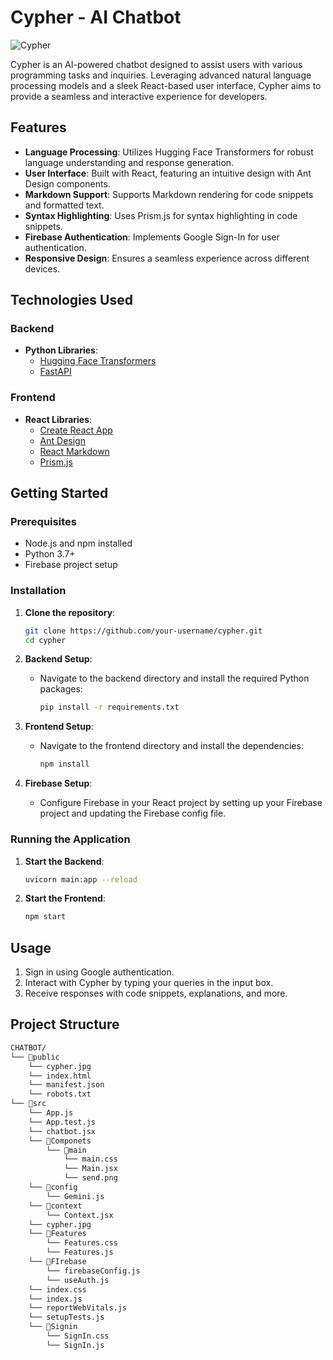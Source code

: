 # Cypher - AI Chatbot

![Cypher](https://img.shields.io/badge/Cypher-AI%20Chatbot-brightgreen)

Cypher is an AI-powered chatbot designed to assist users with various programming tasks and inquiries. Leveraging advanced natural language processing models and a sleek React-based user interface, Cypher aims to provide a seamless and interactive experience for developers.

## Features

- **Language Processing**: Utilizes Hugging Face Transformers for robust language understanding and response generation.
- **User Interface**: Built with React, featuring an intuitive design with Ant Design components.
- **Markdown Support**: Supports Markdown rendering for code snippets and formatted text.
- **Syntax Highlighting**: Uses Prism.js for syntax highlighting in code snippets.
- **Firebase Authentication**: Implements Google Sign-In for user authentication.
- **Responsive Design**: Ensures a seamless experience across different devices.

## Technologies Used

### Backend

- **Python Libraries**:
  - [Hugging Face Transformers](https://huggingface.co/transformers/)
  - [FastAPI](https://fastapi.tiangolo.com/)

### Frontend

- **React Libraries**:
  - [Create React App](https://create-react-app.dev/)
  - [Ant Design](https://ant.design/)
  - [React Markdown](https://github.com/remarkjs/react-markdown)
  - [Prism.js](https://prismjs.com/)

## Getting Started

### Prerequisites

- Node.js and npm installed
- Python 3.7+
- Firebase project setup

### Installation

1. **Clone the repository**:
    ```bash
    git clone https://github.com/your-username/cypher.git
    cd cypher
    ```

2. **Backend Setup**:
    - Navigate to the backend directory and install the required Python packages:
        ```bash
        pip install -r requirements.txt
        ```

3. **Frontend Setup**:
    - Navigate to the frontend directory and install the dependencies:
        ```bash
        npm install
        ```

4. **Firebase Setup**:
    - Configure Firebase in your React project by setting up your Firebase project and updating the Firebase config file.

### Running the Application

1. **Start the Backend**:
    ```bash
    uvicorn main:app --reload
    ```

2. **Start the Frontend**:
    ```bash
    npm start
    ```

## Usage

1. Sign in using Google authentication.
2. Interact with Cypher by typing your queries in the input box.
3. Receive responses with code snippets, explanations, and more.

## Project Structure
```bash
CHATBOT/
└── 📁public
    └── cypher.jpg
    └── index.html
    └── manifest.json
    └── robots.txt
└── 📁src
    └── App.js
    └── App.test.js
    └── chatbot.jsx
    └── 📁Componets
        └── 📁main
            └── main.css
            └── Main.jsx
            └── send.png
    └── 📁config
        └── Gemini.js
    └── 📁context
        └── Context.jsx
    └── cypher.jpg
    └── 📁Features
        └── Features.css
        └── Features.js
    └── 📁FIrebase
        └── firebaseConfig.js
        └── useAuth.js
    └── index.css
    └── index.js
    └── reportWebVitals.js
    └── setupTests.js
    └── 📁Signin
        └── SignIn.css
        └── SignIn.js
```

